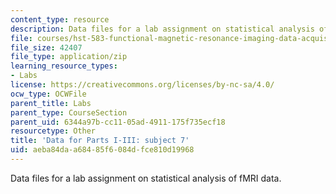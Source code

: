 ```yaml
---
content_type: resource
description: Data files for a lab assignment on statistical analysis of fMRI data.
file: courses/hst-583-functional-magnetic-resonance-imaging-data-acquisition-and-analysis-fall-2008/aeba84daa68485f6084dfce810d19968_subject7session78913.zip
file_size: 42407
file_type: application/zip
learning_resource_types:
- Labs
license: https://creativecommons.org/licenses/by-nc-sa/4.0/
ocw_type: OCWFile
parent_title: Labs
parent_type: CourseSection
parent_uid: 6344a97b-cc11-05ad-4911-175f735ecf18
resourcetype: Other
title: 'Data for Parts I-III: subject 7'
uid: aeba84da-a684-85f6-084d-fce810d19968
---
```

Data files for a lab assignment on statistical analysis of fMRI data.